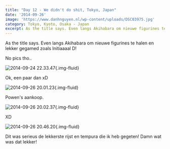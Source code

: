 ```yaml
---
title: "Day 12 - We didn't do shit, Tokyo, Japan"
date: '2014-09-26'
image: 'https://www.danhnguyen.nl/wp-content/uploads/DSC03975.jpg'
category: Tokyo, Kyoto, Osaka - Japan
excerpt: As the title says. Even langs Akihabara om nieuwe figurines te halen en lekker gegamed zoals Initiaaaal D...
---
```


As the title says. Even langs Akihabara om nieuwe figurines te halen en lekker gegamed zoals Initiaaaal D!

No pics tho..

![2014-09-24 22.33.47](https://www.danhnguyen.nl/wp-content/uploads/2014-09-24-22.33.47-1024x768.jpg){.img-fluid}

Ok, een paar dan xD

![2014-09-26 20.01.23](https://www.danhnguyen.nl/wp-content/uploads/2014-09-26-20.01.23-e1411836628610-1024x576.jpg){.img-fluid}

Powen's aankoop.

![2014-09-26 20.02.37](https://www.danhnguyen.nl/wp-content/uploads/2014-09-26-20.02.37-1024x576.jpg){.img-fluid}

XD

![2014-09-26 20.46.20](https://www.danhnguyen.nl/wp-content/uploads/2014-09-26-20.46.20-1024x768.jpg){.img-fluid}

Dit was serieus de lekkerste rijst en tempura die ik heb gegeten! Damn wat was dat lekker!
